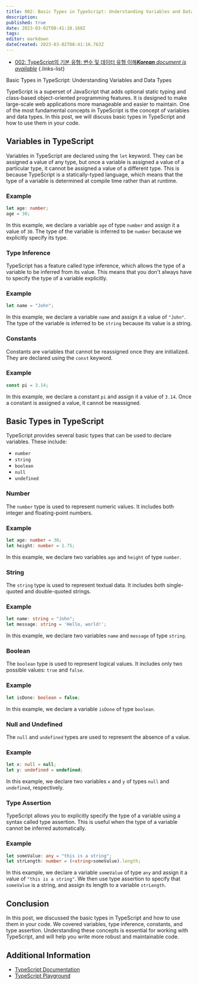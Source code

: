 ```yaml
---
title: 002: Basic Types in TypeScript: Understanding Variables and Data Types
description: 
published: true
date: 2023-03-02T08:41:18.168Z
tags: 
editor: markdown
dateCreated: 2023-03-02T08:41:16.763Z
---
```


- [002: TypeScript의 기본 유형: 변수 및 데이터 유형 이해***Korean** document is available*](/ko/Knowledge-base/TypeScript/Learning/002-basic-types-in-typescript-understanding-variables-and-data-types)
{.links-list}


Basic Types in TypeScript: Understanding Variables and Data Types

TypeScript is a superset of JavaScript that adds optional static typing and class-based object-oriented programming features. It is designed to make large-scale web applications more manageable and easier to maintain. One of the most fundamental concepts in TypeScript is the concept of variables and data types. In this post, we will discuss basic types in TypeScript and how to use them in your code.

## Variables in TypeScript

Variables in TypeScript are declared using the `let` keyword. They can be assigned a value of any type, but once a variable is assigned a value of a particular type, it cannot be assigned a value of a different type. This is because TypeScript is a statically-typed language, which means that the type of a variable is determined at compile time rather than at runtime.

### Example

```typescript
let age: number;
age = 30;
```

In this example, we declare a variable `age` of type `number` and assign it a value of `30`. The type of the variable is inferred to be `number` because we explicitly specify its type.

### Type Inference

TypeScript has a feature called type inference, which allows the type of a variable to be inferred from its value. This means that you don't always have to specify the type of a variable explicitly.

### Example

```typescript
let name = "John";
```

In this example, we declare a variable `name` and assign it a value of `"John"`. The type of the variable is inferred to be `string` because its value is a string.

### Constants

Constants are variables that cannot be reassigned once they are initialized. They are declared using the `const` keyword.

### Example

```typescript
const pi = 3.14;
```

In this example, we declare a constant `pi` and assign it a value of `3.14`. Once a constant is assigned a value, it cannot be reassigned.

## Basic Types in TypeScript

TypeScript provides several basic types that can be used to declare variables. These include:

- `number`
- `string`
- `boolean`
- `null`
- `undefined`

### Number

The `number` type is used to represent numeric values. It includes both integer and floating-point numbers.

### Example

```typescript
let age: number = 30;
let height: number = 1.75;
```

In this example, we declare two variables `age` and `height` of type `number`.

### String

The `string` type is used to represent textual data. It includes both single-quoted and double-quoted strings.

### Example

```typescript
let name: string = "John";
let message: string = 'Hello, world!';
```

In this example, we declare two variables `name` and `message` of type `string`.

### Boolean

The `boolean` type is used to represent logical values. It includes only two possible values: `true` and `false`.

### Example

```typescript
let isDone: boolean = false;
```

In this example, we declare a variable `isDone` of type `boolean`.

### Null and Undefined

The `null` and `undefined` types are used to represent the absence of a value.

### Example

```typescript
let x: null = null;
let y: undefined = undefined;
```

In this example, we declare two variables `x` and `y` of types `null` and `undefined`, respectively.

### Type Assertion

TypeScript allows you to explicitly specify the type of a variable using a syntax called type assertion. This is useful when the type of a variable cannot be inferred automatically.

### Example

```typescript
let someValue: any = "this is a string";
let strLength: number = (<string>someValue).length;
```

In this example, we declare a variable `someValue` of type `any` and assign it a value of `"this is a string"`. We then use type assertion to specify that `someValue` is a string, and assign its length to a variable `strLength`.

## Conclusion

In this post, we discussed the basic types in TypeScript and how to use them in your code. We covered variables, type inference, constants, and type assertion. Understanding these concepts is essential for working with TypeScript, and will help you write more robust and maintainable code.

## Additional Information

- [TypeScript Documentation](https://www.typescriptlang.org/docs/)
- [TypeScript Playground](https://www.typescriptlang.org/play)